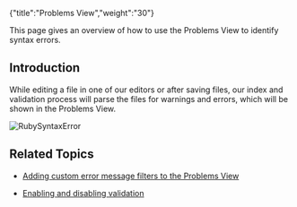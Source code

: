 {"title":"Problems View","weight":"30"}

This page gives an overview of how to use the Problems View to identify syntax errors.

## Introduction

While editing a file in one of our editors or after saving files, our index and validation process will parse the files for warnings and errors, which will be shown in the Problems View.

![RubySyntaxError](/Images/appc/download/attachments/30083300/RubySyntaxError.png)

## Related Topics

* [Adding custom error message filters to the Problems View](/docs/appc/Axway_Appcelerator_Studio/Axway_Appcelerator_Studio_Guide/Basic_Concepts/Views/Problems_View/Adding_custom_error_message_filters_to_the_Problems_View/)

* [Enabling and disabling validation](/docs/appc/Axway_Appcelerator_Studio/Axway_Appcelerator_Studio_Guide/Basic_Concepts/Views/Problems_View/Enabling_and_disabling_validation/)

